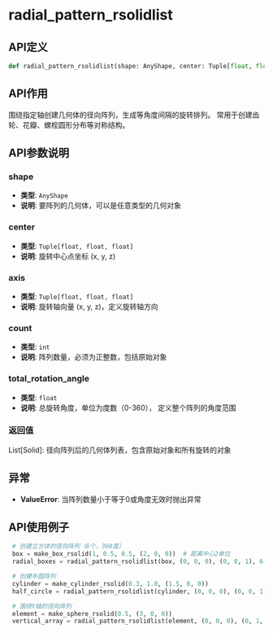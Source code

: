 # radial_pattern_rsolidlist

## API定义

```python
def radial_pattern_rsolidlist(shape: AnyShape, center: Tuple[float, float, float], axis: Tuple[float, float, float], count: int, total_rotation_angle: float) -> List[Solid]
```

## API作用

围绕指定轴创建几何体的径向阵列，生成等角度间隔的旋转排列。
常用于创建齿轮、花瓣、螺栓圆形分布等对称结构。

## API参数说明

### shape

- **类型**: `AnyShape`
- **说明**: 要阵列的几何体，可以是任意类型的几何对象

### center

- **类型**: `Tuple[float, float, float]`
- **说明**: 旋转中心点坐标 (x, y, z)

### axis

- **类型**: `Tuple[float, float, float]`
- **说明**: 旋转轴向量 (x, y, z)，定义旋转轴方向

### count

- **类型**: `int`
- **说明**: 阵列数量，必须为正整数，包括原始对象

### total_rotation_angle

- **类型**: `float`
- **说明**: 总旋转角度，单位为度数（0-360）， 定义整个阵列的角度范围

### 返回值

List[Solid]: 径向阵列后的几何体列表，包含原始对象和所有旋转的对象

## 异常

- **ValueError**: 当阵列数量小于等于0或角度无效时抛出异常

## API使用例子

```python
 # 创建立方体的径向阵列（6个，360度）
 box = make_box_rsolid(1, 0.5, 0.5, (2, 0, 0))  # 距离中心2单位
 radial_boxes = radial_pattern_rsolidlist(box, (0, 0, 0), (0, 0, 1), 6, 360)

 # 创建半圆阵列
 cylinder = make_cylinder_rsolid(0.3, 1.0, (1.5, 0, 0))
 half_circle = radial_pattern_rsolidlist(cylinder, (0, 0, 0), (0, 0, 1), 4, 180)

 # 围绕Y轴的径向阵列
 element = make_sphere_rsolid(0.5, (3, 0, 0))
 vertical_array = radial_pattern_rsolidlist(element, (0, 0, 0), (0, 1, 0), 8, 360)
```

